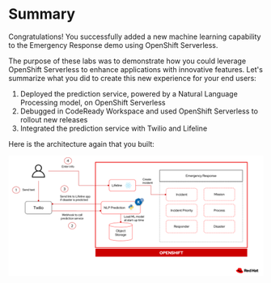 # Summary

Congratulations!  You successfully added a new machine learning capability to the Emergency Response demo using OpenShift Serverless.  

The purpose of these labs was to demonstrate how you could leverage OpenShift Serverless to enhance applications with innovative features.  Let's summarize what you did to create this new experience for your end users:

1. Deployed the prediction service, powered by a Natural Language Processing model, on OpenShift Serverless
2. Debugged in CodeReady Workspace and used OpenShift Serverless to rollout new releases
3. Integrated the prediction service with Twilio and Lifeline

Here is the architecture again that you built:

![Architecture](images/ml_architecture_flow.png)
